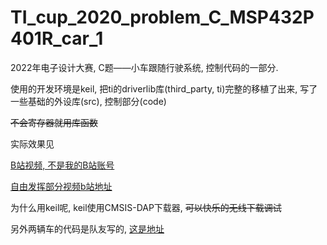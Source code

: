 # TI_cup_2020_problem_C_MSP432P401R_car_1

2022年电子设计大赛, C题——小车跟随行驶系统, 控制代码的一部分.

使用的开发环境是keil, 把ti的driverlib库(third_party, ti)完整的移植了出来, 写了一些基础的外设库(src), 控制部分(code)

~~不会寄存器就用库函数~~

实际效果见

[B站视频, 不是我的B站账号](https://www.bilibili.com/video/BV19T411j74q)

[自由发挥部分视频b站地址](https://www.bilibili.com/video/BV1SN4y1V75X)

为什么用keil呢, keil使用CMSIS-DAP下载器, ~~可以快乐的无线下载调试~~

另外两辆车的代码是队友写的, [这是地址](https://github.com/ycznjust/2022_TI-CUP_problem_C)

